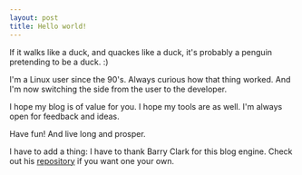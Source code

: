```yaml
---
layout: post
title: Hello world!
---
```


If it walks like a duck, and quackes like a duck, it's probably a penguin pretending to be a duck. :)

I'm a Linux user since the 90's. Always curious how that thing worked. And I'm now switching the side from the user to the developer.

I hope my blog is of value for you. I hope my tools are as well. I'm always open for feedback and ideas.

Have fun! And live long and prosper.

I have to add a thing: I have to thank Barry Clark for this blog engine. Check out his [repository](https://github.com/barryclark/jekyll-now) if you want one your own.
